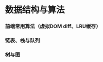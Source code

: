 # 数据结构与算法



### 前端常用算法（虚拟DOM diff、LRU缓存）
### 链表、栈与队列
### 树与图

<!-- 
### [用户态·内核态切换成本]
### [前端：WebWorker、ServiceWorker、SharedArrayBuffer]
## 内存管理
### [虚拟地址空间与分页机制]
### [页面置换 LRU / Clock]
### [浏览器内存分区（新生代、老生代、大对象）]
### [前端内存泄漏 6 大场景]
## 调度与并发
### [CPU 调度算法（FCFS / RR / CFS）]
### [优先级反转 & 饥饿]
### [事件循环：宏任务、微任务、RAF 队列]
## 同步原语
### [互斥锁、自旋锁、读写锁]
### [条件变量、信号量]
### [Atomics & 前端无锁队列实战]
## 文件与 I/O
### [文件描述符 & 内核缓冲区]
### [零拷贝 sendfile]
### [前端：File API、Blob、Stream、OPFS]
## 死锁与容错
### [死锁四个必要条件]
### [银行家算法 & 鸵鸟策略]
### [前端：同域锁、IndexedDB 事务死锁案例]
## 虚拟化与容器
### [进程级虚拟化：chroot]
### [容器 vs 虚拟机]
### [前端开发常用 Docker 场景（nginx、playwright）]
## 性能观测
### [top / htop / perf /火焰图]
### [Chrome Performance 面板对应硬件指标]
### [实战：把 V8 堆快照映射到物理内存] -->